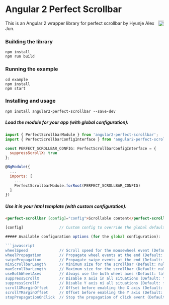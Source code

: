 # Angular 2 Perfect Scrollbar

<a href="https://badge.fury.io/js/angular2-perfect-scrollbar"><img src="https://badge.fury.io/js/angular2-perfect-scrollbar.svg" align="right" alt="npm version" height="18"></a>

This is an Angular 2 wrapper library for perfect scrollbar by Hyunje Alex Jun.

### Building the library

    npm install
    npm run build

### Running the example

    cd example
    npm install
    npm start

### Installing and usage

    npm install angular2-perfect-scrollbar --save-dev

##### Load the module for your app (with global configuration):

```javascript
import { PerfectScrollbarModule } from 'angular2-perfect-scrollbar';
import { PerfectScrollbarConfigInterface } from 'angular2-perfect-scrollbar';

const PERFECT_SCROLLBAR_CONFIG: PerfectScrollbarConfigInterface = {
  suppressScrollX: true
};

@NgModule({
  ...
  imports: [
    ...
    PerfectScrollbarModule.forRoot(PERFECT_SCROLLBAR_CONFIG)
  ]
})
```

##### Use it in your html template (with custom configuration):

```html
<perfect-scrollbar [config]="config">Scrollable content</perfect-scrollbar>
```

```javascript
[config]                // Custom config to override the global defaults.

##### Available configuration options (for the global configuration):

```javascript
wheelSpeed              // Scroll speed for the mousewheel event (Default: 1).
wheelPropagation        // Propagate wheel events at the end (Default: false).
swipePropagation        // Propagate swipe events at the end (Default: true).
minScrollbarLength      // Minimum size for the scrollbar (Default: null).
maxScrollbarLength      // Maximum size for the scrollbar (Default: null).
useBothWheelAxes        // Always use the both wheel axes (Default: false).
suppressScrollX         // Disable X axis in all situations (Default: false).
suppressScrollY         // Disable Y axis ni all situations (Default: false).
scrollXMarginOffset     // Offset before enabling the X axis (Default: 0).
scrollYMarginOffset     // Offset before enabling the Y axis (Default: 0).
stopPropagationOnClick  // Stop the propagation of click event (Default: true).
```

